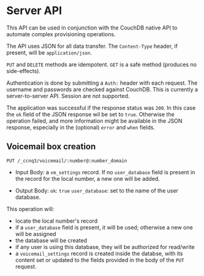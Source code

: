 Server API
==========

This API can be used in conjunction with the CouchDB native API to automate complex provisioning operations.

The API uses JSON for all data transfer. The `Content-Type` header, if present, will be `application/json`.

`PUT` and `DELETE` methods are idempotent. `GET` is a safe method (produces no side-effects).

Authentication is done by submitting a `Auth:` header with each request. The username and passwords are checked against CouchDB.
This is currently a server-to-server API. Session are not supported.

The application was successful if the response status was `200`. In this case the `ok` field of the JSON response wil be set to `true`.
Otherwise the operation failed, and more information might be available in the JSON response, especially in the (optional) `error` and `when` fields.

Voicemail box creation
----------------------

    PUT /_ccnq3/voicemail/:number@:number_domain

* Input Body: a `vm_settings` record.
  If no `user_database` field is present in the record for the local number, a new one will be added.

* Output Body:
  `ok`: `true`
  `user_database`: set to the name of the user database.

This operation will:
* locate the local number's record
* if a `user_database` field is present, it will be used; otherwise a new one will be assigned
* the database will be created
* if any user is using this database, they will be authorized for read/write
* a `voicemail_settings` record is created inside the databse, with its content set or updated to the fields provided in the body of the `PUT` request.
